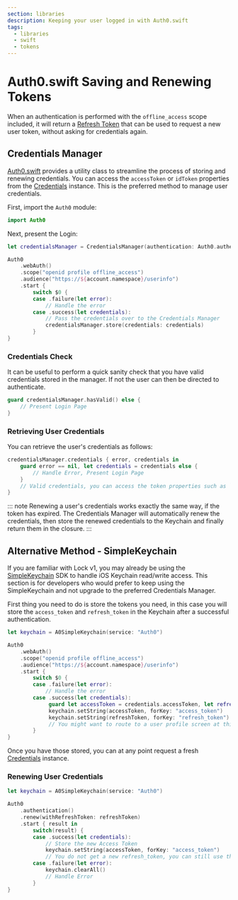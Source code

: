 ```yaml
---
section: libraries
description: Keeping your user logged in with Auth0.swift
tags:
  - libraries
  - swift
  - tokens
---
```


# Auth0.swift Saving and Renewing Tokens

When an authentication is performed with the `offline_access` scope included, it will return a [Refresh Token](/refresh-token) that can be used to request a new user token, without asking for credentials again.

## Credentials Manager

[Auth0.swift](https://github.com/auth0/Auth0.swift) provides a utility class to streamline the process of storing and renewing credentials. You can access the `accessToken` or `idToken` properties from the [Credentials](https://github.com/auth0/Auth0.swift/blob/master/Auth0/Credentials.swift) instance. This is the preferred method to manage user credentials.

First, import the `Auth0` module:

```swift
import Auth0
```

Next, present the Login:

```swift 
let credentialsManager = CredentialsManager(authentication: Auth0.authentication())

Auth0
    .webAuth()
    .scope("openid profile offline_access")
    .audience("https://${account.namespace}/userinfo")
    .start {
        switch $0 {
        case .failure(let error):
            // Handle the error
        case .success(let credentials):
            // Pass the credentials over to the Credentials Manager
            credentialsManager.store(credentials: credentials)
        }
}
```

### Credentials Check

It can be useful to perform a quick sanity check that you have valid credentials stored in the manager. If not the user can then be directed to authenticate.

```swift
guard credentialsManager.hasValid() else {
    // Present Login Page
}
```

### Retrieving User Credentials

You can retrieve the user's credentials as follows:

```swift
credentialsManager.credentials { error, credentials in
    guard error == nil, let credentials = credentials else {
        // Handle Error, Present Login Page
    }
    // Valid credentials, you can access the token properties such as `idToken`, `accessToken`.
}
```

::: note 
Renewing a user's credentials works exactly the same way, if the token has expired. The Credentials Manager will automatically renew the credentials, then store the renewed credentials to the Keychain and finally return them in the closure.
:::

## Alternative Method - SimpleKeychain

If you are familiar with Lock v1, you may already be using the [SimpleKeychain](https://github.com/auth0/SimpleKeychain) SDK to handle iOS Keychain read/write access. This section is for developers who would prefer to keep using the SimpleKeychain and not upgrade to the preferred Credentials Manager.

First thing you need to do is store the tokens you need, in this case you will store the `access_token` and `refresh_token` in the Keychain after a successful authentication.

```swift
let keychain = A0SimpleKeychain(service: "Auth0")

Auth0
    .webAuth()
    .scope("openid profile offline_access")
    .audience("https://${account.namespace}/userinfo")
    .start {
        switch $0 {
        case .failure(let error):
            // Handle the error
        case .success(let credentials):
             guard let accessToken = credentials.accessToken, let refreshToken = credentials.refreshToken else { // Handle Error }
             keychain.setString(accessToken, forKey: "access_token")
             keychain.setString(refreshToken, forKey: "refresh_token")
             // You might want to route to a user profile screen at this point
        }
}
```

Once you have those stored, you can at any point request a fresh [Credentials](https://github.com/auth0/Auth0.swift/blob/master/Auth0/Credentials.swift) instance.

### Renewing User Credentials

```swift
let keychain = A0SimpleKeychain(service: "Auth0")

Auth0
    .authentication()
    .renew(withRefreshToken: refreshToken)
    .start { result in
        switch(result) {
        case .success(let credentials):
            // Store the new Access Token
            keychain.setString(accessToken, forKey: "access_token")
            // You do not get a new refresh_token, you can still use the one you originally had
        case .failure(let error):
            keychain.clearAll()
            // Handle Error
        }
}
```
